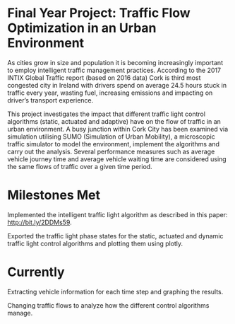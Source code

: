 # Final Year Project: Traffic Flow Optimization in an Urban Environment

As cities grow in size and population it is becoming increasingly important to employ
intelligent traffic management practices. According to the 2017 INTIX Global Traffic report
(based on 2016 data) Cork is third most congested city in Ireland with drivers spend on average
24.5 hours stuck in traffic every year, wasting fuel, increasing emissions and impacting on
driver’s transport experience.

This project investigates the impact that different traffic light control algorithms (static, actuated
and adaptive) have on the flow of traffic in an urban environment. A busy junction within Cork
City has been examined via simulation utilising SUMO (Simulation of Urban Mobility), a
microscopic traffic simulator to model the environment, implement the algorithms and carry out
the analysis. Several performance measures such as average vehicle journey time and average
vehicle waiting time are considered using the same flows of traffic over a given time period.

# Milestones Met

Implemented the intelligent traffic light algorithm as described in this paper: http://bit.ly/2DDMs59.

Exported the traffic light phase states for the static, actuated and dynamic traffic light control algorithms and plotting them using plotly.

# Currently

Extracting vehicle information for each time step and graphing the results.

Changing traffic flows to analyze how the different control algorithms manage.

